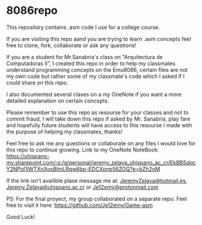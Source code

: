 # 8086repo
This repository contains .asm code I use for a college course.

If you are visiting this repo aand you are trying to learn .asm concepts feel free to clone, fork, collaborate or ask any questions!

If you are a student for Mr.Sanabria's class on "Arquitectura de Computadoras II", I created this repo in order to help my classmates understand programming concepts on the Emu8086, certain files are not my own code but rather some of my classmate's code which I asked if I could share on this repo.

I also documented several clases on a my OneNote if you want a more detailed explanation on certain concepts.

Please remember to use this repo as resourse for your classes and not to commit fraud, I will take down this repo if asked by Mr. Sanabria, play fare and hopefully future students will have access to this resourse I made with the purpose of helping my classmates, thanks!

Feel free to ask me any questions or collaborate on any files I would love for this repo to continue growing.
Link to my OneNote NoteBook: https://uhispano-my.sharepoint.com/:o:/g/personal/jeremy_zelaya_uhispano_ac_cr/EkBBSdqcY2NPol1iWTXnXosBImLRqw6bp-EDCXonp56ZOQ?e=bZh2oM 

If the link isn't availible plase message me at: JeremyZelaya@hotmail.es, Jeremy.Zelaya@uhispano.ac.cr or Je12emy@protonmail.com

PS: For the final proyect, my group collaborated on a separate repo. Feel free to visit it here: https://github.com/Je12emy/Game-asm

Good Luck!

